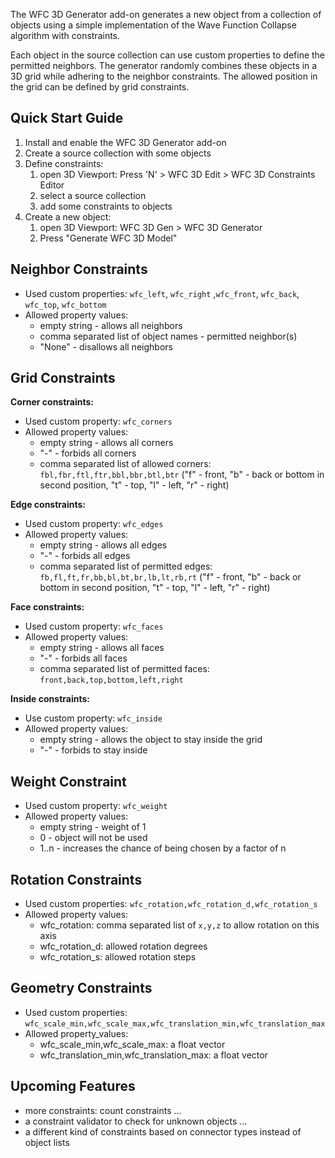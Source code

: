 The WFC 3D Generator add-on generates a new object from a collection of objects using a simple implementation of the Wave Function Collapse algorithm with constraints.

Each object in the source collection can use custom properties to define the permitted neighbors. The generator randomly combines these objects in a 3D grid while adhering to the neighbor constraints. The allowed position in the grid can be defined by grid constraints. 

## Quick Start Guide
1. Install and enable the WFC 3D Generator add-on
2. Create a source collection with some objects
3. Define constraints: 
    1. open 3D Viewport: Press 'N' > WFC 3D Edit > WFC 3D Constraints Editor
    2. select a source collection
    3. add some constraints to objects 
4. Create a new object:
    1. open 3D Viewport: WFC 3D Gen > WFC 3D Generator
    2. Press "Generate WFC 3D Model"


## Neighbor Constraints
* Used custom properties: `wfc_left`, `wfc_right` ,`wfc_front`, `wfc_back`, `wfc_top`, `wfc_bottom`
* Allowed property values:
    * empty string - allows all neighbors
    * comma separated list of object names - permitted neighbor(s)
    * "None" - disallows all neighbors


## Grid Constraints

**Corner constraints:**
* Used custom property: `wfc_corners`
* Allowed property values:
    * empty string - allows all corners
    * "-" - forbids all corners
    * comma separated list of allowed corners: `fbl,fbr,ftl,ftr,bbl,bbr,btl,btr` ("f" - front, "b" - back or bottom in second position, "t" - top, "l" - left, "r" - right) 


**Edge constraints:**
* Used custom property: `wfc_edges`
* Allowed property values:
    * empty string - allows all edges
    * "-" - forbids all edges
    * comma separated list of permitted edges: `fb,fl,ft,fr,bb,bl,bt,br,lb,lt,rb,rt` ("f" - front, "b" - back or bottom in second position, "t" - top, "l" - left, "r" - right)

	
**Face constraints:**
* Used custom property: `wfc_faces`
* Allowed property values:
    * empty string - allows all faces
    * "-" - forbids all faces
    * comma separated list of permitted faces: ``front,back,top,bottom,left,right``


**Inside constraints:**
* Use custom property:	`wfc_inside`
* Allowed property values:
    * empty string - allows the object to stay inside the grid
    * "-" - forbids to stay inside

	
## Weight Constraint
* Used custom property: `wfc_weight`
* Allowed property values:
    * empty string - weight of 1
    * 0 - object will not be used
    * 1..n - increases the chance of being chosen by a factor of n
 

## Rotation Constraints
* Used custom properties: `wfc_rotation,wfc_rotation_d,wfc_rotation_s`
* Allowed property values:
    * wfc_rotation: comma separated list of `x,y,z` to allow rotation on this axis
    * wfc_rotation_d: allowed rotation degrees 
    * wfc_rotation_s: allowed rotation steps

## Geometry Constraints
* Used custom properties: `wfc_scale_min,wfc_scale_max,wfc_translation_min,wfc_translation_max`
* Allowed property_values:
    * wfc_scale_min,wfc_scale_max: a float vector
    * wfc_translation_min,wfc_translation_max: a float vector

## Upcoming Features
* more constraints: count constraints ...
* a constraint validator to check for unknown objects ...
* a different kind of constraints based on connector types instead of object lists
